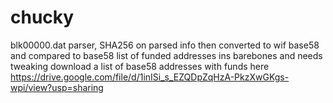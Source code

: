 # chucky
blk00000.dat parser, SHA256 on parsed info then converted to wif base58 and compared to base58 list of funded addresses
ins barebones and needs tweaking
download a list of base58 addresses with funds here https://drive.google.com/file/d/1inISi_s_EZQDpZqHzA-PkzXwGKgs-wpi/view?usp=sharing
